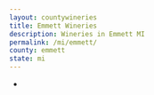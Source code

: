 ```yaml
---
layout: countywineries
title: Emmett Wineries
description: Wineries in Emmett MI
permalink: /mi/emmett/
county: emmett
state: mi
---
```

-
